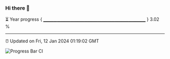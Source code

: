 ### Hi there 👋

⏳ Year progress { ▁▁▁▁▁▁▁▁▁▁▁▁▁▁▁▁▁▁▁▁▁▁▁▁▁▁▁▁▁▁ } 3.02 %

---

⏰ Updated on Fri, 12 Jan 2024 01:19:02 GMT

![Progress Bar CI](https://github.com/ZhaoGui/ZhaoGui/workflows/Progress%20Bar%20CI/badge.svg)
